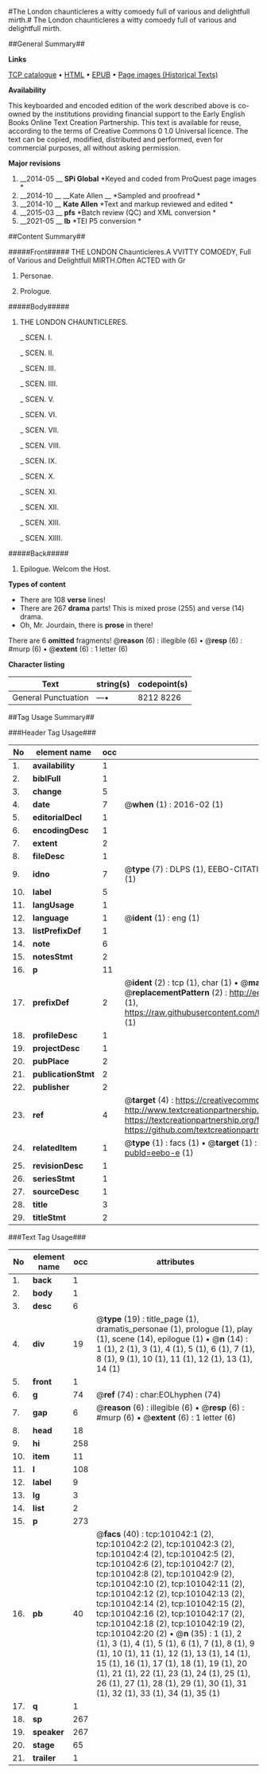 #The London chaunticleres a witty comoedy full of various and delightfull mirth.#
The London chaunticleres a witty comoedy full of various and delightfull mirth.

##General Summary##

**Links**

[TCP catalogue](http://www.ota.ox.ac.uk/tcp/)  • 
[HTML](http://tei.it.ox.ac.uk/tcp/Texts-HTML/free/A49/A49081.html)  • 
[EPUB](http://tei.it.ox.ac.uk/tcp/Texts-EPUB/free/A49/A49081.epub) • 
[Page images (Historical Texts)](https://historicaltexts.jisc.ac.uk/eebo-13656983e)

**Availability**

This keyboarded and encoded edition of the work described above is co-owned by the
    institutions providing financial support to the Early English Books Online Text Creation
    Partnership. This text is available for reuse, according to the terms of  Creative Commons 0 1.0 Universal
    licence. The text can be copied, modified, distributed and performed, even for commercial
    purposes, all without asking permission.

**Major revisions**

1. __2014-05 __ __SPi Global__ *Keyed and coded from ProQuest page images *
1. __2014-10 __ __Kate Allen __ *Sampled and proofread *
1. __2014-10 __ __Kate Allen__ *Text and markup reviewed and edited *
1. __2015-03 __ __pfs__ *Batch review (QC) and XML conversion *
1. __2021-05 __ __lb__ *TEI P5 conversion *

##Content Summary##

#####Front#####
THE LONDON Chaunticleres.A VVITTY COMOEDY, Full of Various and Delightfull MIRTH.Often ACTED with Gr
1. Personae.

1. Prologue.

#####Body#####

1. THE LONDON CHAUNTICLERES.

    _ SCEN. I.

    _ SCEN. II.

    _ SCEN. III.

    _ SCEN. IIII.

    _ SCEN. V.

    _ SCEN. VI.

    _ SCEN. VII.

    _ SCEN. VIII.

    _ SCEN. IX.

    _ SCEN. X.

    _ SCEN. XI.

    _ SCEN. XII.

    _ SCEN. XIII.

    _ SCEN. XIIII.

#####Back#####

1. Epilogue. Welcom the Host.

**Types of content**

  * There are 108 **verse** lines!
  * There are 267 **drama** parts! This is mixed prose (255) and verse (14) drama.
  * Oh, Mr. Jourdain, there is **prose** in there!

There are 6 **omitted** fragments! 
 @__reason__ (6) : illegible (6)  •  @__resp__ (6) : #murp (6)  •  @__extent__ (6) : 1 letter (6)

**Character listing**


|Text|string(s)|codepoint(s)|
|---|---|---|
|General Punctuation|—•|8212 8226|

##Tag Usage Summary##

###Header Tag Usage###

|No|element name|occ|attributes|
|---|---|---|---|
|1.|__availability__|1||
|2.|__biblFull__|1||
|3.|__change__|5||
|4.|__date__|7| @__when__ (1) : 2016-02 (1)|
|5.|__editorialDecl__|1||
|6.|__encodingDesc__|1||
|7.|__extent__|2||
|8.|__fileDesc__|1||
|9.|__idno__|7| @__type__ (7) : DLPS (1), EEBO-CITATION (1), VID (1), EEBO-PROQUEST (1), STC (2), OCLC (1)|
|10.|__label__|5||
|11.|__langUsage__|1||
|12.|__language__|1| @__ident__ (1) : eng (1)|
|13.|__listPrefixDef__|1||
|14.|__note__|6||
|15.|__notesStmt__|2||
|16.|__p__|11||
|17.|__prefixDef__|2| @__ident__ (2) : tcp (1), char (1)  •  @__matchPattern__ (2) : ([0-9\-]+):([0-9IVX]+) (1), (.+) (1)  •  @__replacementPattern__ (2) : http://eebo.chadwyck.com/downloadtiff?vid=$1&page=$2 (1), https://raw.githubusercontent.com/textcreationpartnership/Texts/master/tcpchars.xml#$1 (1)|
|18.|__profileDesc__|1||
|19.|__projectDesc__|1||
|20.|__pubPlace__|2||
|21.|__publicationStmt__|2||
|22.|__publisher__|2||
|23.|__ref__|4| @__target__ (4) : https://creativecommons.org/publicdomain/zero/1.0/ (1), http://www.textcreationpartnership.org/docs/. (1), https://textcreationpartnership.org/faq/#faq05 (1), https://github.com/textcreationpartnership (1)|
|24.|__relatedItem__|1| @__type__ (1) : facs (1)  •  @__target__ (1) : https://data.historicaltexts.jisc.ac.uk/view?pubId=eebo-e (1)|
|25.|__revisionDesc__|1||
|26.|__seriesStmt__|1||
|27.|__sourceDesc__|1||
|28.|__title__|3||
|29.|__titleStmt__|2||


###Text Tag Usage###

|No|element name|occ|attributes|
|---|---|---|---|
|1.|__back__|1||
|2.|__body__|1||
|3.|__desc__|6||
|4.|__div__|19| @__type__ (19) : title_page (1), dramatis_personae (1), prologue (1), play (1), scene (14), epilogue (1)  •  @__n__ (14) : 1 (1), 2 (1), 3 (1), 4 (1), 5 (1), 6 (1), 7 (1), 8 (1), 9 (1), 10 (1), 11 (1), 12 (1), 13 (1), 14 (1)|
|5.|__front__|1||
|6.|__g__|74| @__ref__ (74) : char:EOLhyphen (74)|
|7.|__gap__|6| @__reason__ (6) : illegible (6)  •  @__resp__ (6) : #murp (6)  •  @__extent__ (6) : 1 letter (6)|
|8.|__head__|18||
|9.|__hi__|258||
|10.|__item__|11||
|11.|__l__|108||
|12.|__label__|9||
|13.|__lg__|3||
|14.|__list__|2||
|15.|__p__|273||
|16.|__pb__|40| @__facs__ (40) : tcp:101042:1 (2), tcp:101042:2 (2), tcp:101042:3 (2), tcp:101042:4 (2), tcp:101042:5 (2), tcp:101042:6 (2), tcp:101042:7 (2), tcp:101042:8 (2), tcp:101042:9 (2), tcp:101042:10 (2), tcp:101042:11 (2), tcp:101042:12 (2), tcp:101042:13 (2), tcp:101042:14 (2), tcp:101042:15 (2), tcp:101042:16 (2), tcp:101042:17 (2), tcp:101042:18 (2), tcp:101042:19 (2), tcp:101042:20 (2)  •  @__n__ (35) : 1 (1), 2 (1), 3 (1), 4 (1), 5 (1), 6 (1), 7 (1), 8 (1), 9 (1), 10 (1), 11 (1), 12 (1), 13 (1), 14 (1), 15 (1), 16 (1), 17 (1), 18 (1), 19 (1), 20 (1), 21 (1), 22 (1), 23 (1), 24 (1), 25 (1), 26 (1), 27 (1), 28 (1), 29 (1), 30 (1), 31 (1), 32 (1), 33 (1), 34 (1), 35 (1)|
|17.|__q__|1||
|18.|__sp__|267||
|19.|__speaker__|267||
|20.|__stage__|65||
|21.|__trailer__|1||
